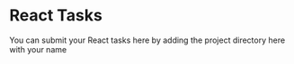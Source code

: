 # React Tasks

You can submit your React tasks here by adding the project directory here with your name
